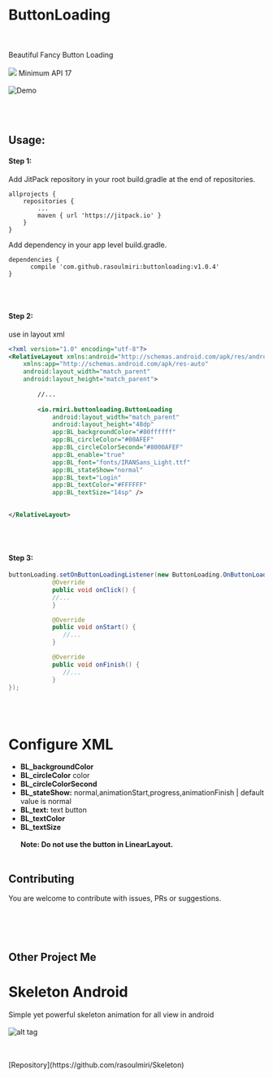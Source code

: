 # ButtonLoading
<br/><br/>
Beautiful Fancy Button Loading<br/><br/>
[![](https://jitpack.io/v/rasoulmiri/buttonloading.svg)](https://jitpack.io/#rasoulmiri/buttonloading)
Minimum API 17
<br/><br/>
![Demo](https://raw.githubusercontent.com/rasoulmiri/ButtonLoading/master/demoFile/1.gif)

<br/><br/>



## Usage:
#### Step 1:

Add JitPack repository in your root build.gradle at the end of repositories.

    allprojects {
        repositories {
    	    ...
    	    maven { url 'https://jitpack.io' }
        }
    }
   
Add dependency in your app level build.gradle.

    dependencies {
	      compile 'com.github.rasoulmiri:buttonloading:v1.0.4'
	}

<br/><br/>
#### Step 2:
use in layout xml 

```xml
<?xml version="1.0" encoding="utf-8"?>
<RelativeLayout xmlns:android="http://schemas.android.com/apk/res/android"
    xmlns:app="http://schemas.android.com/apk/res-auto"
    android:layout_width="match_parent"
    android:layout_height="match_parent">
    
        //...
  
        <io.rmiri.buttonloading.ButtonLoading
            android:layout_width="match_parent"
            android:layout_height="48dp"
            app:BL_backgroundColor="#80ffffff"
            app:BL_circleColor="#00AFEF"
            app:BL_circleColorSecond="#8000AFEF"
            app:BL_enable="true"
            app:BL_font="fonts/IRANSans_Light.ttf"
            app:BL_stateShow="normal"
            app:BL_text="Login"
            app:BL_textColor="#FFFFFF"
            app:BL_textSize="14sp" />

    
</RelativeLayout>
```
<br/><br/>
#### Step 3:

```java
buttonLoading.setOnButtonLoadingListener(new ButtonLoading.OnButtonLoadingListener() {
            @Override
            public void onClick() {
           	//...
            }

            @Override
            public void onStart() {
               //...
            }

            @Override
            public void onFinish() {
               //...
            }
});
```
<br/><br/>
# Configure XML
 * **BL_backgroundColor** 
 * **BL_circleColor** color 
 * **BL_circleColorSecond**
 * **BL_stateShow:** normal,animationStart,progress,animationFinish | default value is normal
 * **BL_text:** text button
 * **BL_textColor** 
 * **BL_textSize**
 <br/><br/>
 **Note: Do not use the button in LinearLayout.**
  <br/><br/>
 ## Contributing
 

You are welcome to contribute with issues, PRs or suggestions.


<br/><br/><br/>
## Other Project Me

# Skeleton Android
Simple yet powerful skeleton animation for all view in android 
<br/><br/>
![alt tag](https://github.com/rasoulmiri/Skeleton/blob/master/demoFile/1.gif)
<br/><br/>


<br/>
[Repository](https://github.com/rasoulmiri/Skeleton)
<br/>
